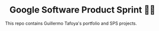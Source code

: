 <h1 align="center"> Google Software Product Sprint 👨‍🎓 </h1>

This repo contains Guillermo Tafoya's portfolio and SPS projects.